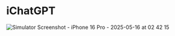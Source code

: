 # iChatGPT
![Simulator Screenshot - iPhone 16 Pro - 2025-05-16 at 02 42 15](https://github.com/user-attachments/assets/4d0c84e4-1a5b-4676-b903-ef68a8e0ba85)
